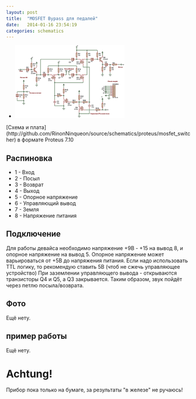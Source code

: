 ```yaml
---
layout: post
title:  "MOSFET Bypass для педалей"
date:   2014-01-16 23:54:19
categories: schematics
---
```


<ul class="thumbnails">
  <li class="span4">
    <a href="/img/MOSFET_SIGNAL_SWITCH.png" class="thumbnail" target="blank">
      <img src="/img/MOSFET_SIGNAL_SWITCH_preview.png" alt="кликните для получения полноразмерного изображения">
    </a>
  </li>
</ul>
[Схема и плата](http://github.com/RinonNinqueon/source/schematics/proteus/mosfet_switcher) в формате Proteus 7.10

## Распиновка
* 1 - Вход
* 2 - Посыл
* 3 - Возврат
* 4 - Выход
* 5 - Опорное напряжение
* 6 - Управляющий вывод
* 7 - Земля
* 8 - Напряжение питания
	
## Подключение
Для работы девайса необходимо напряжение +9В - +15 на вывод 8, и опорное напряжение на вывод 5.
Опорное напряжение может варьироваться от +5В до напряжения питания.
Если надо использовать TTL логику, то рекомендую ставить 5В (чтоб не сжечь управляющее устройство)
При заземлении управляющего вывода - открываются транзисторы Q4 и Q5, а Q3 закрывается.
Таким образом, звук пойдёт через петлю посыла/возврата.

## Фото
Ещё нету.

## пример работы
Ещё нету.

# Achtung!
Прибор пока только на бумаге, за результаты "в железе" не ручаюсь!